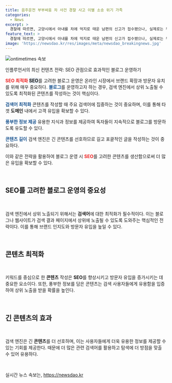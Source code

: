 ```yaml
---
title: 음주운전 부부싸움 차 사건 경찰 사고 이별 소송 위기 가족
categories:
  - News
excerpt: >
  경찰에 따르면, 고양시에서 아내를 차에 억지로 태운 남편의 신고가 접수됐으나, 실제로는 부부가 말다툼을 하고 있던 것으로 밝혀졌다. 그러나 경찰의 추궁으로 남편이 음주운전을 하다가 운전을 바꾼 사실이 밝혀졌고, 혈중알코올농도가 측정됐다. 경찰은 남편을 음주운전 혐의로 입건하고 조사 중이다. (150자)
feature_text: >
  경찰에 따르면, 고양시에서 아내를 차에 억지로 태운 남편의 신고가 접수됐으나, 실제로는 부부가 말다툼을 하고 있던 것으로 밝혀졌다. 그러나 경찰의 추궁으로 남편이 음주운전을 하다가 운전을 바꾼 사실이 밝혀졌고, 혈중알코올농도가 측정됐다. 경찰은 남편을 음주운전 혐의로 입건하고 조사 중이다. (150자)
image: 'https://newsdao.kr/res/images/meta/newsdao_breakingnews.jpg'
---
```


<p><img src="https://newsdao.kr/res/images/meta/newsdao_breakingnews.jpg" alt="ontimetimes 속보" /></p>

<p>인플루언서의 최신 컨텐츠 전략: SEO 관점으로 효과적인 블로그 운영하기</p>

<p><b><span style="color: #ee2323;">SEO 최적화</span></b>
<b><span style="background-color: #21538527;">SEO</span></b>를 고려한 블로그 운영은 온라인 시장에서 브랜드 확장과 방문자 유치를 위해 매우 중요하다.
<b><span style="color: #1a5490;">블로그</span></b>를 운영하고자 하는 경우, 검색 엔진에서 상위 노출될 수 있도록 최적화된 콘텐츠를 작성하는 것이 핵심이다. </p>

<p><b><span style="color: #1a5490;">검색어 최적화</span></b>
콘텐츠를 작성할 때 주요 검색어에 집중하는 것이 중요하며, 이를 통해 타겟 <b>도메인</b> 내에서 고객 유입을 확보할 수 있다.</p>

<p><b><span style="color: #1a5490;">풍부한 정보 제공</span></b>
유용한 지식과 정보를 제공하여 독자들이 지속적으로 블로그를 방문하도록 유도할 수 있다. </p>

<p><b><span style="color: #1a5490;">콘텐츠 길이</span></b>
검색 엔진은 긴 콘텐츠를 선호하므로 길고 포괄적인 글을 작성하는 것이 중요하다.</p>

<p>이와 같은 전략을 활용하여 블로그 운영 시 <b><span style="color: #ee2323;">SEO</span></b>를 고려한 콘텐츠를 생산함으로써 더 많은 유입을 확보할 수 있다.</p>

<p data-ke-size="size16">&nbsp;</p>

<h2 data-ke-size="size26">SEO를 고려한 블로그 운영의 중요성</h2>

<p data-ke-size="size16">&nbsp;</p>

<p>검색 엔진에서 상위 노출되기 위해서는 <b>검색어</b>에 대한 최적화가 필수적이다. 이는 블로그나 웹사이트가 검색 결과 페이지에서 상위에 노출될 수 있도록 도와주는 핵심적인 전략이다. 
이를 통해 브랜드 인지도와 방문자 유입을 높일 수 있다.</p>

<p data-ke-size="size16">&nbsp;</p>

<h2 data-ke-size="size26">콘텐츠 최적화</h2>

<p data-ke-size="size16">&nbsp;</p>

<p>키워드를 중심으로 한 <b>콘텐츠</b> 작성은 <b>SEO</b>를 향상시키고 방문자 유입을 증가시키는 데 중요한 요소이다. 
또한, 풍부한 정보를 담은 콘텐츠는 검색 사용자들에게 유용함을 입증하여 상위 노출을 받을 확률을 높인다.</p>

<p data-ke-size="size16">&nbsp;</p>

<h2 data-ke-size="size26">긴 콘텐츠의 효과</h2>

<p data-ke-size="size16">&nbsp;</p>

<p>검색 엔진은 긴 <b>콘텐츠</b>를 더 선호하며, 이는 사용자들에게 더욱 유용한 정보를 제공할 수 있는 기회를 제공한다.
때문에 더 많은 관련 검색어를 활용하고 탐색에 더 방점을 맞출 수 있어 유용하다.</p>

<p data-ke-size="size16">&nbsp;</p>
실시간 뉴스 속보는, <a href="https://newsdao.kr" rel="dofollow">https://newsdao.kr</a>


